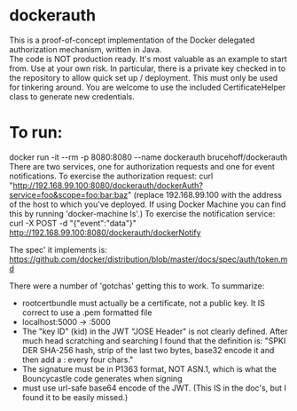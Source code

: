 # dockerauth
This is a proof-of-concept implementation of the Docker delegated authorization mechanism, written in Java.  
The code is NOT production ready.  It's most valuable as an example to start from.   Use at your own risk. 
In particular, there is a private key checked in to the repository to allow quick set up / deployment.  This must only be used for tinkering around.  You are welcome to use the included CertificateHelper class to generate new credentials. 



# To run:
docker run -it --rm -p 8080:8080 --name dockerauth brucehoff/dockerauth
There are two services, one for authorization requests and one for event notifications. 
To exercise the authorization request:
curl "http://192.168.99.100:8080/dockerauth/dockerAuth?service=foo&scope=foo:bar:baz"
(replace 192.168.99.100 with the address of the host to which you've deployed.  If using Docker Machine 
you can find this by running 'docker-machine ls'.)
To exercise the notification service:
curl -X POST -d "{\"event\":\"data\"}" http://192.168.99.100:8080/dockerauth/dockerNotify


The spec' it implements is:
https://github.com/docker/distribution/blob/master/docs/spec/auth/token.md


There were a number of 'gotchas' getting this to work.  To summarize:
- rootcertbundle must actually be a certificate, not a public key.  It IS correct to use a .pem formatted file
- localhost:5000 -> :5000
- The "key ID" (kid) in the JWT "JOSE Header" is not clearly defined.  After much head scratching and searching I found that the definition is: "SPKI DER SHA-256 hash, strip of the last two bytes, base32 encode it and then add a : every four chars."
- The signature must be in P1363 format, NOT ASN.1, which is what the Bouncycastle code generates when signing
- must use url-safe base64 encode of the JWT.  (This IS in the doc's, but I found it to be easily missed.)

